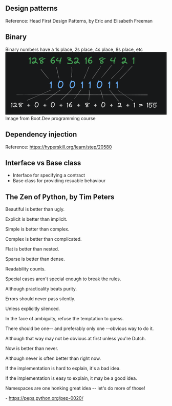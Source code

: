 ## Design patterns
Reference: Head First Design Patterns, by Eric and Elisabeth Freeman

## Binary
Binary numbers have a 1s place, 2s place, 4s place, 8s place, etc
![](assets/binary_places.png)
Image from Boot.Dev programming course


## Dependency injection
Reference: https://hyperskill.org/learn/step/20580 


## Interface vs Base class
- Interface for specifying a contract
- Base class for providing resuable behaviour

## The Zen of Python, by Tim Peters
Beautiful is better than ugly.

Explicit is better than implicit.

Simple is better than complex.

Complex is better than complicated.

Flat is better than nested.

Sparse is better than dense.

Readability counts.

Special cases aren't special enough to break the rules.

Although practicality beats purity.

Errors should never pass silently.

Unless explicitly silenced.

In the face of ambiguity, refuse the temptation to guess.

There should be one-- and preferably only one --obvious way to do it.

Although that way may not be obvious at first unless you're Dutch.

Now is better than never.

Although never is often better than right now.

If the implementation is hard to explain, it's a bad idea.

If the implementation is easy to explain, it may be a good idea.

Namespaces are one honking great idea -- let's do more of those!

\- https://peps.python.org/pep-0020/

